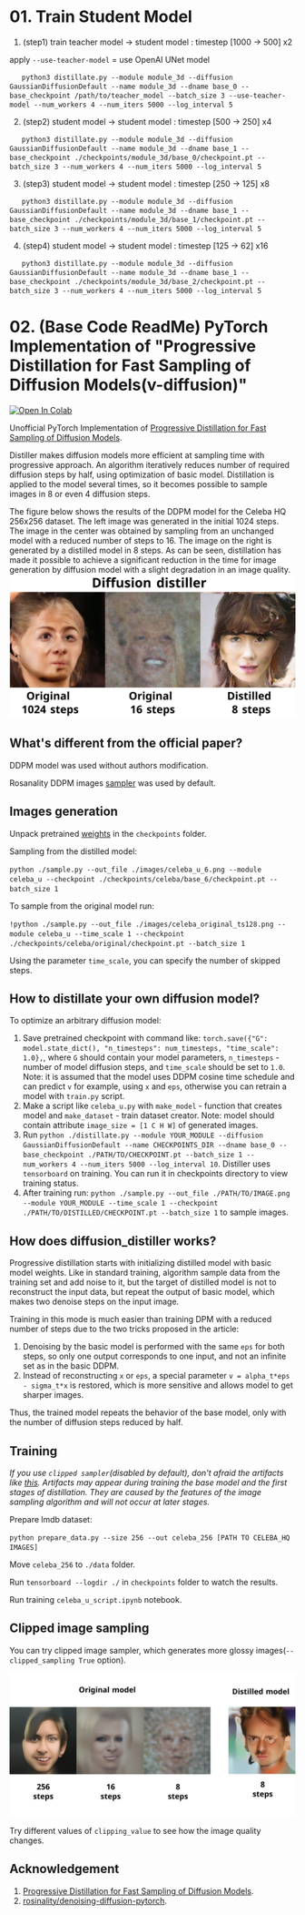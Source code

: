 # 01. Train Student Model

1. (step1) train teacher model -> student model : timestep [1000 -> 500] x2 

apply `--use-teacher-model` = use OpenAI UNet model

```
   python3 distillate.py --module module_3d --diffusion GaussianDiffusionDefault --name module_3d --dname base_0 --base_checkpoint /path/to/teacher_model --batch_size 3 --use-teacher-model --num_workers 4 --num_iters 5000 --log_interval 5
```
2. (step2) student model -> student model : timestep [500 -> 250] x4 
```
   python3 distillate.py --module module_3d --diffusion GaussianDiffusionDefault --name module_3d --dname base_1 --base_checkpoint ./checkpoints/module_3d/base_0/checkpoint.pt --batch_size 3 --num_workers 4 --num_iters 5000 --log_interval 5
```
3. (step3) student model -> student model : timestep [250 -> 125] x8
```
   python3 distillate.py --module module_3d --diffusion GaussianDiffusionDefault --name module_3d --dname base_1 --base_checkpoint ./checkpoints/module_3d/base_1/checkpoint.pt --batch_size 3 --num_workers 4 --num_iters 5000 --log_interval 5
```
4. (step4) student model -> student model : timestep [125 -> 62] x16
```
   python3 distillate.py --module module_3d --diffusion GaussianDiffusionDefault --name module_3d --dname base_1 --base_checkpoint ./checkpoints/module_3d/base_2/checkpoint.pt --batch_size 3 --num_workers 4 --num_iters 5000 --log_interval 5
```


# 02. (Base Code ReadMe) PyTorch Implementation of "Progressive Distillation for Fast Sampling of Diffusion Models(v-diffusion)"

[![Open In Colab](https://colab.research.google.com/assets/colab-badge.svg)](https://colab.research.google.com/drive/1L-SF60txSiskbzw9tFGpc8qB5R7AXEec?usp=sharing)

Unofficial PyTorch Implementation of [Progressive Distillation for Fast Sampling of Diffusion Models](https://openreview.net/forum?id=TIdIXIpzhoI).

Distiller makes diffusion models more efficient at sampling time with progressive approach. 
An algorithm iteratively reduces number of required diffusion steps by half, using optimization of basic model. 
Distillation is applied to the model several times, so it becomes possible to sample images in 8 or even 4 diffusion steps.  

The figure below shows the results of the DDPM model for the Celeba HQ 256x256 dataset. 
The left image was generated in the initial 1024 steps. 
The image in the center was obtained by sampling from an unchanged model with a reduced number of steps to 16. 
The image on the right is generated by a distilled model in 8 steps. 
As can be seen, distillation has made it possible to achieve a significant reduction in the time for image generation by diffusion model with a slight degradation in an image quality.
![Results](./images/no_clip.png)

## What's different from the official paper?

DDPM model was used without authors modification.

Rosanality DDPM images [sampler](https://github.com/rosinality/denoising-diffusion-pytorch) was used by default.

## Images generation

Unpack pretrained [weights](https://cloud.mail.ru/public/mQGz/k1pNzg2ng) in the `checkpoints` folder.

Sampling from the distilled model:

`python ./sample.py --out_file ./images/celeba_u_6.png --module celeba_u --checkpoint ./checkpoints/celeba/base_6/checkpoint.pt --batch_size 1` 

To sample from the original model run:

`!python ./sample.py --out_file ./images/celeba_original_ts128.png --module celeba_u --time_scale 1 --checkpoint ./checkpoints/celeba/original/checkpoint.pt --batch_size 1`

Using the parameter `time_scale`, you can specify the number of skipped steps. 


## How to distillate your own diffusion model?

To optimize an arbitrary diffusion model:
1. Save pretrained checkpoint with command like: `torch.save({"G": model.state_dict(), "n_timesteps": num_timesteps, "time_scale": 1.0},`, where `G` should contain your model parameters, `n_timesteps` - number of model diffusion steps, and `time_scale` should be set to `1.0`.
Note: it is assumed that the model uses DDPM cosine time schedule and can predict `v` for example, using `x` and `eps`, otherwise you can retrain a model with `train.py` script.   
2. Make a script like `celeba_u.py` with `make_model` - function that creates model and `make_dataset` - train dataset creator.
Note: model should contain attribute `image_size = [1 C H W]` of generated images.
3. Run `python ./distillate.py --module YOUR_MODULE --diffusion GaussianDiffusionDefault --name CHECKPOINTS_DIR --dname base_0 --base_checkpoint ./PATH/TO/CHECKPOINT.pt --batch_size 1 --num_workers 4 --num_iters 5000 --log_interval 10`.
Distiller uses `tensorboard` on training. You can run it in checkpoints directory to view training status.
4. After training run: `python ./sample.py --out_file ./PATH/TO/IMAGE.png --module YOUR_MODULE --time_scale 1 --checkpoint ./PATH/TO/DISTILLED/CHECKPOINT.pt --batch_size 1` to sample images. 

## How does diffusion_distiller works?

Progressive distillation starts with initializing distilled model with basic model weights. 
Like in standard training, algorithm sample data from the training set and add noise to it, 
but the target of distilled model is not to reconstruct the input data, but repeat the output of 
basic model, which makes two denoise steps on the input image.

Training in this mode is much easier than training DPM with a reduced number of steps due to the two tricks proposed in the article: 
1. Denoising by the basic model is performed with the same `eps` for both steps, so only one output corresponds to one input, and not an infinite set as in the basic DDPM. 
2. Instead of reconstructing `x` or `eps`, a special parameter `v = alpha_t*eps - sigma_t*x` is restored, which is more sensitive and allows model to get sharper images.

Thus, the trained model repeats the behavior of the base model, only with the number of diffusion steps reduced by half.

## Training

_If you use `clipped sampler`(disabled by default), don't afraid the artifacts like [this](./images/artifacts.png). Artifacts may appear during training the base model and the first stages of distillation. They are caused by the features of the image sampling algorithm and will not occur at later stages._ 

Prepare lmdb dataset:

`python prepare_data.py --size 256 --out celeba_256 [PATH TO CELEBA_HQ IMAGES]`

Move `celeba_256` to `./data` folder.

Run `tensorboard --logdir ./` in `checkpoints` folder to watch the results.

Run training `celeba_u_script.ipynb` notebook.

## Clipped image sampling

You can try clipped image sampler, which generates more glossy images(`--clipped_sampling True` option). 

![Clipped sampling results](./images/clipped_sampling.jpg)

Try different values of `clipping_value` to see how the image quality changes.  

## Acknowledgement
1. [Progressive Distillation for Fast Sampling of Diffusion Models](https://openreview.net/forum?id=TIdIXIpzhoI).
2. [rosinality/denoising-diffusion-pytorch](https://github.com/rosinality/denoising-diffusion-pytorch).
